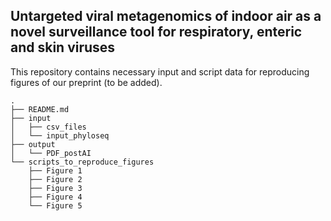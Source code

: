 ## Untargeted viral metagenomics of indoor air as a novel surveillance tool for respiratory, enteric and skin viruses

This repository contains necessary input and script data for reproducing figures of our preprint (to be added).

```
.
├── README.md
├── input
│   ├── csv_files
│   └── input_phyloseq
├── output
│   └── PDF_postAI
└── scripts_to_reproduce_figures
    ├── Figure 1
    ├── Figure 2
    ├── Figure 3
    ├── Figure 4
    └── Figure 5
```
